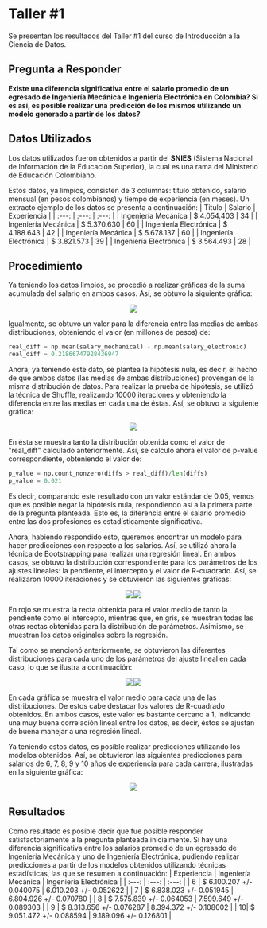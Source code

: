 # Taller #1
Se presentan los resultados del Taller #1 del curso de Introducción a la Ciencia de Datos.

## Pregunta a Responder
**Existe una diferencia significativa entre el salario promedio de un egresado de Ingeniería Mecánica e Ingeniería Electrónica en Colombia? Si es así, es posible realizar una predicción de los mismos utilizando un modelo generado a partir de los datos?**

## Datos Utilizados
Los datos utilizados fueron obtenidos a partir del **SNIES** (Sistema Nacional de Información de la Educación Superior), la cual es una rama del Ministerio de Educación Colombiano.

Estos datos, ya limpios, consisten de 3 columnas: titulo obtenido, salario mensual (en pesos colombianos) y tiempo de experiencia (en meses). Un extracto ejemplo de los datos se presenta a continuación:
| Titulo | Salario | Experiencia |
| :---: | :---: | :---: |
| Ingeniería Mecánica | $ 4.054.403 | 34 |
| Ingeniería Mecánica | $ 5.370.630 | 60 |
| Ingeniería Electrónica | $ 4.188.643 | 42 |
| Ingeniería Mecánica | $ 5.678.137 | 60 |
| Ingeniería Electrónica | $ 3.821.573 | 39 |
| Ingeniería Electrónica | $ 3.564.493 | 28 |

## Procedimiento
Ya teniendo los datos limpios, se procedió a realizar gráficas de la suma acumulada del salario en ambos casos. Así, se obtuvo la siguiente gráfica:

<p align="center">
  <img src="https://github.com/dfdiazc/IntroCienciaDatos1/blob/main/results/cumulative_distribution.png?raw=true">
</p>

Igualmente, se obtuvo un valor para la diferencia entre las medias de ambas distribuciones, obteniendo el valor (en millones de pesos) de:

```python
real_diff = np.mean(salary_mechanical) - np.mean(salary_electronic)
real_diff = 0.21866747928436947
```

Ahora, ya teniendo este dato, se plantea la hipótesis nula, es decir, el hecho de que ambos datos (las medias de ambas distribuciones) provengan de la misma distribución de datos. Para realizar la prueba de hipótesis, se utilizó la técnica de Shuffle, realizando 10000 iteraciones y obteniendo la diferencia entre las medias en cada una de éstas. Así, se obtuvo la siguiente gráfica:

<p align="center">
  <img src="https://github.com/dfdiazc/IntroCienciaDatos1/blob/main/results/mean_diff_distribution.png?raw=true">
</p>

En ésta se muestra tanto la distribución obtenida como el valor de "real_diff" calculado anteriormente. Así, se calculó ahora el valor de p-value correspondiente, obteniendo el valor de:

```python
p_value = np.count_nonzero(diffs > real_diff)/len(diffs)
p_value = 0.021
```

Es decir, comparando este resultado con un valor estándar de 0.05, vemos que es posible negar la hipótesis nula, respondiendo así a la primera parte de la pregunta planteada. Esto es, la diferencia entre el salario promedio entre las dos profesiones es estadísticamente significativa.

Ahora, habiendo respondido esto, queremos encontrar un modelo para hacer predicciones con respecto a los salarios. Así, se utilizó ahora la técnica de Bootstrapping para realizar una regresión lineal. En ambos casos, se obtuvo la distribución correspondiente para los parámetros de los ajustes lineales: la pendiente, el intercepto y el valor de R-cuadrado. Así, se realizaron 10000 iteraciones y se obtuvieron las siguientes gráficas:

<p align="center">
  <img src="https://github.com/dfdiazc/IntroCienciaDatos1/blob/main/results/linear_regression_mechanical.png?raw=true"><img src="https://github.com/dfdiazc/IntroCienciaDatos1/blob/main/results/linear_regression_electronic.png?raw=true">
</p>

En rojo se muestra la recta obtenida para el valor medio de tanto la pendiente como el intercepto, mientras que, en gris, se muestran todas las otras rectas obtenidas para la distribución de parámetros. Asimismo, se muestran los datos originales sobre la regresión.

Tal como se mencionó anteriormente, se obtuvieron las diferentes distribuciones para cada uno de los parámetros del ajuste lineal en cada caso, lo que se ilustra a continuación:

<p align="center">
  <img src="https://github.com/dfdiazc/IntroCienciaDatos1/blob/main/results/linear_distributions_mechanical.png?raw=true"><img src="https://github.com/dfdiazc/IntroCienciaDatos1/blob/main/results/linear_distributions_electronic.png?raw=true">
</p>

En cada gráfica se muestra el valor medio para cada una de las distribuciones. De estos cabe destacar los valores de R-cuadrado obtenidos. En ambos casos, este valor es bastante cercano a 1, indicando una muy buena correlación lineal entre los datos, es decir, éstos se ajustan de buena manejar a una regresión lineal.

Ya teniendo estos datos, es posible realizar predicciones utilizando los modelos obtenidos. Así, se obtuvieron las siguientes predicciones para salarios de 6, 7, 8, 9 y 10 años de experiencia para cada carrera, ilustradas en la siguiente gráfica:

<p align="center">
  <img src="https://github.com/dfdiazc/IntroCienciaDatos1/blob/main/results/predictions.png?raw=true">
</p>

## Resultados
Como resultado es posible decir que fue posible responder satisfactoriamente a la pregunta planteada inicialmente. Sí hay una diferencia significativa entre los salarios promedio de un egresado de Ingeniería Mecánica y uno de Ingeniería Electrónica, pudiendo realizar predicciones a partir de los modelos obtenidos utilizando técnicas estadísticas, las que se resumen a continuación:
| Experiencia | Ingeniería Mecánica | Ingeniería Electrónica |
| :---: | :---: | :---: |
| 6 | $ 6.100.207 +/- 0.040075 | 6.010.203 +/- 0.052622 |
| 7 | $ 6.838.023 +/- 0.051945 | 6.804.926 +/- 0.070780 |
| 8 | $ 7.575.839 +/- 0.064053 | 7.599.649 +/- 0.089303 |
| 9 | $ 8.313.656 +/- 0.076287 | 8.394.372 +/- 0.108002 |
| 10| $ 9.051.472 +/- 0.088594 | 9.189.096 +/- 0.126801 |

